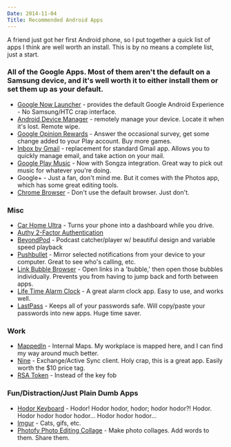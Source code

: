 ```yaml
---
Date: 2014-11-04
Title: Recommended Android Apps
---
```


A friend just got her first Android phone, so I put together a quick list of apps I think are well worth an install. This is by no means a complete list, just a start. 

### All of the Google Apps. Most of them aren't the default on a Samsung device, and it's well worth it to either install them or set them up as your default. 

* [Google Now Launcher][1] - provides the default Google Android Experience - No Samsung/HTC crap interface.
* [Android Device Manager][2] - remotely manage your device. Locate it when it's lost. Remote wipe.
* [Google Opinion Rewards][3] - Answer the occasional survey, get some change added to your Play account. Buy more games.
* [Inbox by Gmail][4] - replacement for standard Gmail app. Allows you to quickly manage email, and take action on your mail.
* [Google Play Music][5] - Now with Songza integration. Great way to pick out music for whatever you're doing. 
* Google+ - Just a fan, don't mind me. But it comes with the Photos app, which has some great editing tools.
* [Chrome Browser][6] - Don't use the default browser. Just don't.

### Misc

* [Car Home Ultra][7] - Turns your phone into a dashboard while you drive.
* [Authy 2-Factor Authentication][8]
* [BeyondPod][9] - Podcast catcher/player w/ beautiful design and variable speed playback
* [Pushbullet][10] - Mirror selected notifications from your device to your computer. Great to see who's calling, etc.
* [Link Bubble Browser][11] - Open links in a 'bubble,' then open those bubbles individually. Prevents you from having to jump back and forth between apps.
* [Life Time Alarm Clock][12] - A great alarm clock app. Easy to use, and works well.
* [LastPass][13] - Keeps all of your passwords safe. Will copy/paste your passwords into new apps. Huge time saver.

### Work

* [MappedIn][14] - Internal Maps. My workplace is mapped here, and I can find my way around much better.
* [Nine][15] - Exchange/Active Sync client. Holy crap, this is a great app. Easily worth the $10 price tag. 
* [RSA Token][16] - Instead of the key fob

### Fun/Distraction/Just Plain Dumb Apps

* [Hodor Keyboard][17] - Hodor! Hodor hodor, hodor; hodor hodor?! Hodor. Hodor hodor hodor hodor... Hodor hodor hodor...
* [Imgur][18] - Cats, gifs, etc.
* [Photofy Photo Editing Collage][19] - Make photo collages. Add words to them. Share them.


[1]: https://play.google.com/store/apps/details?id=com.google.android.launcher
[2]: https://play.google.com/store/apps/details?id=com.google.android.apps.adm
[3]: https://play.google.com/store/apps/details?id=com.google.android.apps.paidtasks
[4]: https://play.google.com/store/apps/details?id=com.google.android.apps.inbox
[5]: https://play.google.com/store/apps/details?id=com.google.android.music
[6]: https://play.google.com/store/apps/details?id=com.android.chrome
[7]: https://play.google.com/store/apps/details?id=spinninghead.carhome
[8]: https://play.google.com/store/apps/details?id=com.authy.authy
[9]: https://play.google.com/store/apps/details?id=mobi.beyondpod
[10]: https://play.google.com/store/apps/details?id=com.pushbullet.android
[11]: https://play.google.com/store/apps/details?id=com.linkbubble.playstore
[12]: https://play.google.com/store/apps/details?id=com.mcc.alarmclocklifetime
[13]: https://play.google.com/store/apps/details?id=com.lastpass.lpandroid
[14]: https://play.google.com/store/apps/details?id=com.mappedin.shuriken
[15]: https://play.google.com/store/apps/details?id=com.ninefolders.hd3
[16]: https://play.google.com/store/apps/details?id=com.rsa.securidapp
[17]: https://play.google.com/store/apps/details?id=com.richapps.hodorkeyboard.app
[18]: https://play.google.com/store/apps/details?id=com.imgur.mobile
[19]: https://play.google.com/store/apps/details?id=com.photofy.android